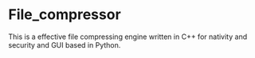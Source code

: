 # File_compressor
This is a effective file compressing engine written in C++ for nativity and security and GUI based in Python. 
